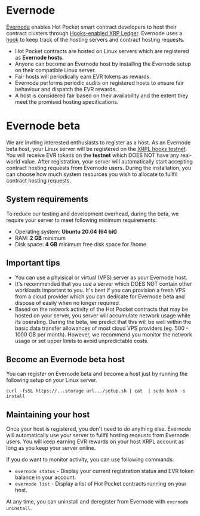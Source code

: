 # Evernode
[Evernode](https://evernode.wordpress.com/) enables Hot Pocket smart contract developers to host their contract clusters through [Hooks-enabled XRP Ledger](https://xrpl-hooks.readme.io/). Evernode uses a [hook](https://github.com/HotPocketDev/evernode-hook) to keep track of the hosting servers and contract hosting requests.

  - Hot Pocket contracts are hosted on Linux servers which are registered as **Evernode hosts**.
  - Anyone can become an Evernode host by installing the Evernode setup on their compatible Linux server.
  - Fair hosts will periodically earn EVR tokens as rewards.
  - Evernode performs periodic audits on registered hosts to ensure fair behaviour and dispatch the EVR rewards.
  - A host is considered fair based on their availability and the extent they meet the promised hosting specifications.

# Evernode beta
We are inviting interested enthusiasts to register as a host. As an Evernode beta host, your Linux server will be registered on the [XRPL hooks testnet](https://hooks-testnet.xrpl-labs.com/). You will receive EVR tokens on the **testnet** which DOES NOT have any real-world value. After registration, your server will automatically start accepting contract hosting requests from Evernode users. During the installation, you can choose how much system resources you wish to allocate to fullfil contract hosting requests.

## System requirements
To reduce our testing and development overhead, during the beta, we require your server to meet following minimum requirements:
  - Operating system: **Ubuntu 20.04 (64 bit)**
  - RAM: **2 GB** minimum
  - Disk space: **4 GB** minimum free disk space for /home

## Important tips
  - You can use a phyisical or virtual (VPS) server as your Evernode host.
  - It's recommended that you use a server which DOES NOT contain other workloads important to you. It's best if you can provision a fresh VPS from a cloud provider which you can dedicate for Evernode beta and dispose of easily when no longer required.
  - Based on the network activity of the Hot Pocket contracts that may be hosted on your server, you server will accumulate network usage while its operating. During the beta, we predict that this will be well within the basic data transfer allowances of most cloud VPS providers (eg. 500 - 1000 GB per month). However, we recommend you monitor the network usage or set upper limits to avoid unpredictable costs.

## Become an Evernode beta host
You can register on Evernode beta and become a host just by running the following setup on your Linux server.
```
curl -fsSL https://...storage url.../setup.sh | cat  | sudo bash -s install
```

## Maintaining your host
Once your host is registered, you don't need to do anything else. Evernode will automatically use your server to fullfil hosting reqeusts from Evernode users. You will keep earning EVR rewards on your host XRPL account as long as you keep your server online.

If you do want to monitor activity, you can use following commands:
  - `evernode status` - Display your current registration status and EVR token balance in your account.
  - `evernode list` - Display a list of Hot Pocket contracts running on your host.

At any time, you can uninstall and deregister from Evernode with `evernode uninstall`.